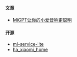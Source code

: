 #### 文章
- [MiGPT让你的小爱音响更聪明](https://juejin.cn/post/7426341343100960807)

#### 开源
- [mi-service-lite](https://github.com/idootop/mi-service-lite)
- [ha_xiaomi_home](https://github.com/XiaoMi/ha_xiaomi_home)
